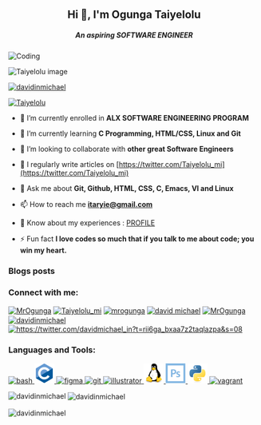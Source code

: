 <h2 align="center">Hi 👋, I'm Ogunga Taiyelolu</h2>
<h5 align="center">An aspiring SOFTWARE ENGINEER</h5>

<p><img align="center" alt="Coding" width="700" height="500"src="https://cdn.dribbble.com/users/2131993/screenshots/4948736/media/421d4ed2f3d23c73d64d20963f61f422.gif" /></p>

<p align="left"> <img src="https://komarev.com/ghpvc/?username=MrOgunga&label=Profile%20views&color=0e75b6&style=flat" alt="Taiyelolu image" /> </p>

<p align="left"> <a href="https://github.com/ryo-ma/github-profile-trophy"><img src="https://github-profile-trophy.vercel.app/?username=MrOgunga" alt="davidinmichael" /></a> </p>

<p align="left"> <a href="https://twitter.com/Taiyelolu_mi" target="blank"><img src="https://img.shields.io/twitter/follow/Taiyelolu_mi?logo=twitter&style=for-the-badge" alt="Taiyelolu" /></a> </p>

- 🔭 I’m currently enrolled in **ALX SOFTWARE ENGINEERING PROGRAM**

- 🌱 I’m currently learning **C Programming, HTML/CSS, Linux and Git**

- 👯 I’m looking to collaborate with **other great Software Engineers**

- 📝 I regularly write articles on [https://twitter.com/Taiyelolu_mi](https://twitter.com/Taiyelolu_mi)

- 💬 Ask me about **Git, Github, HTML, CSS, C, Emacs, VI and Linux**

- 📫 How to reach me **itaryie@gmail.com**

- 📄 Know about my experiences : [PROFILE](https://drive.google.com/drive/folders/1vK8sqMbFSkwHl3VhUiNvehGMsnLJKCdQ)

- ⚡ Fun fact **I love codes so much that if you talk to me about code; you win my heart.**

### Blogs posts
<!-- BLOG-POST-LIST:START -->
<!-- BLOG-POST-LIST:END -->

<h3 align="left">Connect with me:</h3>
<p align="left">
<a href="https://www.behance.net/iamogunga" target="blank"><img align="center" src="https://thumbs.dreamstime.com/b/behance-icon-logo-beautiful-meticulously-designed-225149192.jpg"
alt="MrOgunga" height="30" width="40" /></a>
<a href="https://twitter.com/Taiyelolu_mi" target="_blank"><img align="center" src="https://raw.githubusercontent.com/rahuldkjain/github-profile-readme-generator/master/src/images/icons/Social/twitter.svg" alt="Taiyelolu_mi" height="30" width="40" /></a>
<a href="https://stackoverflow.com/users/mrogunga" target="blank"><img align="center" src="https://raw.githubusercontent.com/rahuldkjain/github-profile-readme-generator/master/src/images/icons/Social/stack-overflow.svg" alt="mrogunga" height="30" width="40" /></a>
<a href="https://fb.com/IAMOGUNGA" target="blank"><img align="center" src="https://raw.githubusercontent.com/rahuldkjain/github-profile-readme-generator/master/src/images/icons/Social/facebook.svg" alt="david michael" height="30" width="40" /></a>
<a href="https://www.instagram.com/mr.og________/" target="blank"><img align="center" src="https://raw.githubusercontent.com/rahuldkjain/github-profile-readme-generator/master/src/images/icons/Social/instagram.svg" alt="MrOgunga" height="30" width="40" /></a>
<a href="[https://www.youtube.com/c/davidinmichael](https://www.youtube.com/results?search_query=thebrandnerve)" target="blank"><img align="center" src="https://raw.githubusercontent.com/rahuldkjain/github-profile-readme-generator/master/src/images/icons/Social/youtube.svg" alt="davidinmichael" height="30" width="40" /></a>
<a href="/https://twitter.com/davidmichael_in?t=rii6ga_bxaa7z2taqlazpa&s=08" target="blank"><img align="center" src="https://raw.githubusercontent.com/rahuldkjain/github-profile-readme-generator/master/src/images/icons/Social/rss.svg" alt="https://twitter.com/davidmichael_in?t=rii6ga_bxaa7z2taqlazpa&s=08" height="30" width="40" /></a>
</p>

<h3 align="left">Languages and Tools:</h3>
<p align="left"> <a href="https://www.gnu.org/software/bash/" target="_blank" rel="noreferrer"> <img src="https://www.vectorlogo.zone/logos/gnu_bash/gnu_bash-icon.svg" alt="bash" width="40" height="40"/> </a> <a href="https://www.cprogramming.com/" target="_blank" rel="noreferrer"> <img src="https://raw.githubusercontent.com/devicons/devicon/master/icons/c/c-original.svg" alt="c" width="40" height="40"/> </a> <a href="https://www.figma.com/" target="_blank" rel="noreferrer"> <img src="https://www.vectorlogo.zone/logos/figma/figma-icon.svg" alt="figma" width="40" height="40"/> </a> <a href="https://git-scm.com/" target="_blank" rel="noreferrer"> <img src="https://www.vectorlogo.zone/logos/git-scm/git-scm-icon.svg" alt="git" width="40" height="40"/> </a> <a href="https://www.adobe.com/in/products/illustrator.html" target="_blank" rel="noreferrer"> <img src="https://www.vectorlogo.zone/logos/adobe_illustrator/adobe_illustrator-icon.svg" alt="illustrator" width="40" height="40"/> </a> <a href="https://www.linux.org/" target="_blank" rel="noreferrer"> <img src="https://raw.githubusercontent.com/devicons/devicon/master/icons/linux/linux-original.svg" alt="linux" width="40" height="40"/> </a> <a href="https://www.photoshop.com/en" target="_blank" rel="noreferrer"> <img src="https://raw.githubusercontent.com/devicons/devicon/master/icons/photoshop/photoshop-line.svg" alt="photoshop" width="40" height="40"/> </a> <a href="https://www.python.org" target="_blank" rel="noreferrer"> <img src="https://raw.githubusercontent.com/devicons/devicon/master/icons/python/python-original.svg" alt="python" width="40" height="40"/> </a> <a href="https://www.vagrantup.com/" target="_blank" rel="noreferrer"> <img src="https://www.vectorlogo.zone/logos/vagrantup/vagrantup-icon.svg" alt="vagrant" width="40" height="40"/> </a> </p>

<p><img align="left" src="https://github-readme-stats.vercel.app/api/top-langs?username=davidinmichael&show_icons=true&locale=en&layout=compact" alt="davidinmichael" /></p>

<p>&nbsp;<img align="center" src="https://github-readme-stats.vercel.app/api?username=davidinmichael&show_icons=true&locale=en" alt="davidinmichael" /></p>

<p><img align="center" src="https://github-readme-streak-stats.herokuapp.com/?user=davidinmichael&" alt="davidinmichael" /></p>
